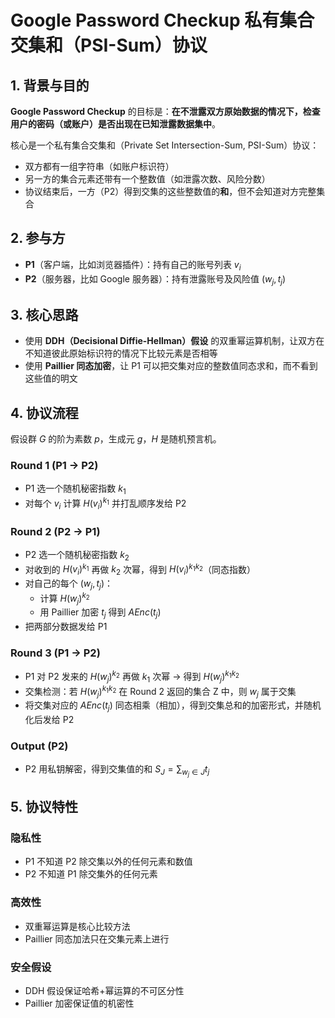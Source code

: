# Google Password Checkup 私有集合交集和（PSI-Sum）协议

## 1. 背景与目的

**Google Password Checkup** 的目标是：**在不泄露双方原始数据的情况下，检查用户的密码（或账户）是否出现在已知泄露数据集中**。

核心是一个私有集合交集和（Private Set Intersection-Sum, PSI-Sum）协议：

- 双方都有一组字符串（如账户标识符）
- 另一方的集合元素还带有一个整数值（如泄露次数、风险分数）
- 协议结束后，一方（P2）得到交集的这些整数值的**和**，但不会知道对方完整集合

## 2. 参与方

- **P1**（客户端，比如浏览器插件）：持有自己的账号列表 ${v_i}$
- **P2**（服务器，比如 Google 服务器）：持有泄露账号及风险值 ${(w_j, t_j)}$

## 3. 核心思路

- 使用 **DDH（Decisional Diffie-Hellman）假设** 的双重幂运算机制，让双方在不知道彼此原始标识符的情况下比较元素是否相等
- 使用 **Paillier 同态加密**，让 P1 可以把交集对应的整数值同态求和，而不看到这些值的明文

## 4. 协议流程

假设群 $G$ 的阶为素数 $p$，生成元 $g$，$H$ 是随机预言机。

### Round 1 (P1 → P2)

- P1 选一个随机秘密指数 $k_1$
- 对每个 $v_i$ 计算 $H(v_i)^{k_1}$ 并打乱顺序发给 P2

### Round 2 (P2 → P1)

- P2 选一个随机秘密指数 $k_2$
- 对收到的 $H(v_i)^{k_1}$ 再做 $k_2$ 次幂，得到 $H(v_i)^{k_1k_2}$（同态指数）
- 对自己的每个 $(w_j, t_j)$：
  - 计算 $H(w_j)^{k_2}$
  - 用 Paillier 加密 $t_j$ 得到 $AEnc(t_j)$
- 把两部分数据发给 P1

### Round 3 (P1 → P2)

- P1 对 P2 发来的 $H(w_j)^{k_2}$ 再做 $k_1$ 次幂 → 得到 $H(w_j)^{k_1k_2}$
- 交集检测：若 $H(w_j)^{k_1k_2}$ 在 Round 2 返回的集合 Z 中，则 $w_j$ 属于交集
- 将交集对应的 $AEnc(t_j)$ 同态相乘（相加），得到交集总和的加密形式，并随机化后发给 P2

### Output (P2)

- P2 用私钥解密，得到交集值的和 $S_J = \sum_{w_j \in J} t_j$

## 5. 协议特性

### 隐私性

- P1 不知道 P2 除交集以外的任何元素和数值
- P2 不知道 P1 除交集外的任何元素

### 高效性

- 双重幂运算是核心比较方法
- Paillier 同态加法只在交集元素上进行

### 安全假设

- DDH 假设保证哈希+幂运算的不可区分性
- Paillier 加密保证值的机密性

